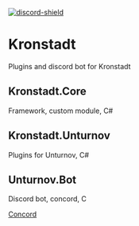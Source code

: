 [discord-shield]: https://img.shields.io/discord/502421788693757965?color=5865F2&logo=discord&logoColor=white
[discord-invite]: https://discord.gg/QBjuRAkarC

[ ![discord-shield][] ][discord-invite]

# Kronstadt
Plugins and discord bot for Kronstadt

## Kronstadt.Core
Framework, custom module, C#

## Kronstadt.Unturnov
Plugins for Unturnov, C#

## Unturnov.Bot
Discord bot, concord, C

[Concord](https://github.com/Cogmasters/concord)
